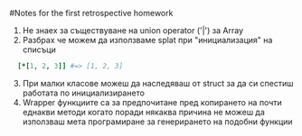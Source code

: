 #Notes for the first retrospective homework

1. Не знаех за съществуване на union operator ('|') за Array
2. Разбрах че можем да използваме splat при "инициализация" на списъци
```ruby
  [*[1, 2, 3]] #=> [1, 2, 3]
```
3. При малки класове можеш да наследяваш от struct за да си спестиш работата
   по инициализирането
4. Wrapper функциите са за предпочитане пред копирането на почти еднакви методи
   когато поради някаква причина не можеш да използваш мета програмиране за
   генерирането на подобни функции

